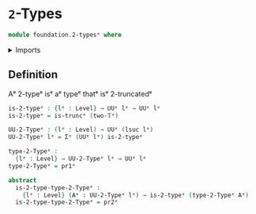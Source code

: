 # `2`-Types

```agda
module foundation.2-typesᵉ where
```

<details><summary>Imports</summary>

```agda
open import foundation.dependent-pair-typesᵉ
open import foundation.universe-levelsᵉ

open import foundation-core.truncated-typesᵉ
open import foundation-core.truncation-levelsᵉ
```

</details>

## Definition

Aᵉ 2-typeᵉ isᵉ aᵉ typeᵉ thatᵉ isᵉ 2-truncatedᵉ

```agda
is-2-typeᵉ : {lᵉ : Level} → UUᵉ lᵉ → UUᵉ lᵉ
is-2-typeᵉ = is-truncᵉ (two-𝕋ᵉ)

UU-2-Typeᵉ : (lᵉ : Level) → UUᵉ (lsuc lᵉ)
UU-2-Typeᵉ lᵉ = Σᵉ (UUᵉ lᵉ) is-2-typeᵉ

type-2-Typeᵉ :
  {lᵉ : Level} → UU-2-Typeᵉ lᵉ → UUᵉ lᵉ
type-2-Typeᵉ = pr1ᵉ

abstract
  is-2-type-type-2-Typeᵉ :
    {lᵉ : Level} (Aᵉ : UU-2-Typeᵉ lᵉ) → is-2-typeᵉ (type-2-Typeᵉ Aᵉ)
  is-2-type-type-2-Typeᵉ = pr2ᵉ
```